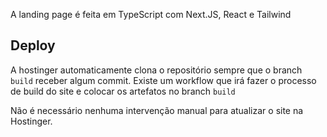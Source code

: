 A landing page é feita em TypeScript com Next.JS, React e Tailwind

## Deploy
A hostinger automaticamente clona o repositório sempre que o branch `build` receber algum commit. Existe um workflow que irá fazer o processo de build do site e colocar os artefatos no branch `build`

Não é necessário nenhuma intervenção manual para atualizar o site na Hostinger.
